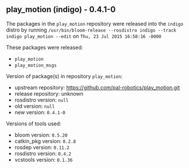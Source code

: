 ## play_motion (indigo) - 0.4.1-0

The packages in the `play_motion` repository were released into the `indigo` distro by running `/usr/bin/bloom-release --rosdistro indigo --track indigo play_motion --edit` on `Thu, 23 Jul 2015 16:58:16 -0000`

These packages were released:
- `play_motion`
- `play_motion_msgs`

Version of package(s) in repository `play_motion`:
- upstream repository: https://github.com/pal-robotics/play_motion.git
- release repository: unknown
- rosdistro version: `null`
- old version: `null`
- new version: `0.4.1-0`

Versions of tools used:
- bloom version: `0.5.20`
- catkin_pkg version: `0.2.8`
- rosdep version: `0.11.2`
- rosdistro version: `0.4.2`
- vcstools version: `0.1.36`


